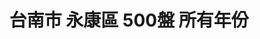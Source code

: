 ---
title: "台南市 永康區 500盤 所有年份"
keywords:
  - 美食競賽
  - 台灣美食
  - 美食精選
datePublished: "2025-06-30"
dateModified: "2025-07-01"
city: "台南市"
district: "永康區"
award: "500盤"
year: "所有年份"
page: 1
count: 1

restaurants:
  - name: "阿元羊肉店"
    address: "台南市永康區中華路659-3號"
    phone: "062334083"
    geo: "23.01552562122151, 120.22923816999837"
    google_map: "https://maps.app.goo.gl/ZVBtyXhoC6z1xsw66"
    footinder: "https://footinder.com.tw/%E5%8F%B0%E5%8D%97%E5%B8%82%E6%B0%B8%E5%BA%B7%E5%8D%80/362183/"
    official: "https://www.facebook.com/profile.php?id=100063862546268"
    award:
    - name: "500盤"
      year: "2024"
---